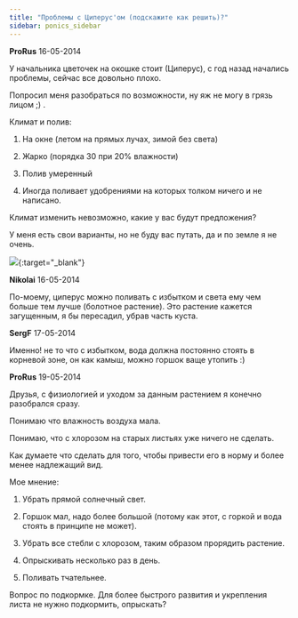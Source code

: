 ```yaml
---
title: "Проблемы с Циперус'ом (подскажите как решить)?"
sidebar: ponics_sidebar
---
```


**ProRus** 16-05-2014

У начальника цветочек на окошке стоит (Циперус), с год назад начались проблемы, сейчас все довольно плохо.

Попросил меня разобраться по возможности, ну яж не могу в грязь лицом ;) .

Климат и полив:

1. На окне (летом на прямых лучах, зимой без света)

2. Жарко (порядка 30 при 20% влажности)

3. Полив умеренный

4. Иногда поливает удобрениями на которых толком ничего и не написано.

Климат изменить невозможно, какие у вас будут предложения?

У меня есть свои варианты, но не буду вас путать, да и по земле я не очень.

[![](/attachimages/16232_IMG00147.jpg)](https://t.me/ponics_ru_files/12618){:target="_blank"}

**Nikolai** 16-05-2014

По-моему, циперус можно поливать с избытком и света ему чем больше тем лучше (болотное растение). Это растение кажется загущенным, я бы пересадил, убрав часть куста. 


**SergF** 17-05-2014

Именно! не то что с избытком, вода должна постоянно стоять в корневой зоне, он как камыш, можно горшок ваще утопить :)


**ProRus** 19-05-2014

Друзья, с физиологией и уходом за данным растением я конечно разобрался сразу.

Понимаю что влажность воздуха мала.

Понимаю, что с хлорозом на старых листьях уже ничего не сделать.

Как думаете что сделать для того, чтобы привести его в норму и более менее надлежащий вид.

Мое мнение:

1. Убрать прямой солнечный свет.

2. Горшок мал, надо более большой (потому как этот, с горкой и вода стоять в принципе не может).

3. Убрать все стебли с хлорозом, таким образом прорядить растение.

4. Опрыскивать несколько раз в день.

5. Поливать тчательнее.

Вопрос по подкормке. Для более быстрого развития и укрепления листа не нужно подкормить, опрыскать?


